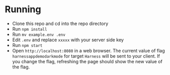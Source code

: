 # Running

* Clone this repo and cd into the repo directory
* Run `npm install`
* Run `mv example.env .env`
* Edit `.env` and replace `xxxxx` with your server side key
* Run `npm start`
* Open `http://localhost:8080` in a web browser.  The current value of flag `harnessappdemodarkmode` for target `Harness` will be sent to your client.  If you change the flag, refreshing the page should show the new value of the flag.